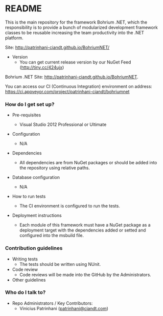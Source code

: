 # README #

This is the main repository for the framework Bohrium .NET, which the responsibility is to provide a bunch of modularized development framework classes to be reusable increasing the team productivity into the .NET platform.

Site: http://patrinhani-ciandt.github.io/BohriumNET/

* Version
  * You can get current release version by our NuGet Feed (http://tiny.cc/424ujx)

Bohrium .NET Site: http://patrinhani-ciandt.github.io/BohriumNET.

You can access our CI (Continuous Integration) environment on address:
https://ci.appveyor.com/project/patrinhani-ciandt/bohriumnet

### How do I get set up? ###

* Pre-requisites
  * Visual Studio 2012 Professional or Ultimate

* Configuration
  * N/A
* Dependencies
  * All dependencies are from NuGet packages or should be added into the repository using relative paths.

* Database configuration
  * N/A

* How to run tests
  * The CI environment is configured to run the tests.
  
* Deployment instructions
  * Each module of this framework must have a NuGet package as a deployment target with the dependencies added or setted and configured into the msbuild file.

### Contribution guidelines ###

* Writing tests
  * The tests should be written using NUnit.
* Code review
  * Code reviews will be made into the GitHub by the Administrators.
* Other guidelines

### Who do I talk to? ###

* Repo Administrators / Key Contributors:
  * Vinicius Patrinhani (patrinhani@ciandt.com)
